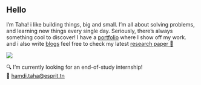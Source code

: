 ## Hello 
I’m Taha! i like building things, big and small. I’m all about solving problems, and learning new things every single day. Seriously, there’s always something cool to discover! I have a [portfolio](https://tahtah.tech/) where I show off my work.
and i also write [blogs](https://medium.com/@hamdi.taha) feel free to check my latest [research paper 📝](https://taha-bucket-v1.s3.amazonaws.com/SonocureArticle.pdf)

[![](2000)](https://visitcount.itsvg.in)

🔍 I’m currently looking for an end-of-study internship!  
📧 hamdi.taha@esprit.tn

